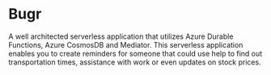 # Bugr

A well architected serverless application that utilizes Azure Durable Functions, Azure CosmosDB and Mediator. This serverless application enables you to create reminders for someone that could use help to find out transportation times, assistance with work or even updates on stock prices.
